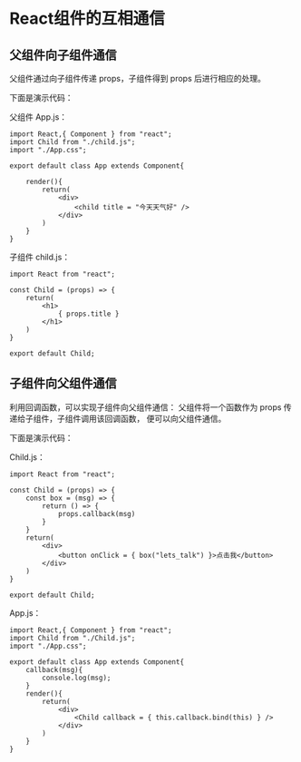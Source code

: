 # React组件的互相通信

## 父组件向子组件通信

父组件通过向子组件传递 props，子组件得到 props 后进行相应的处理。

下面是演示代码：

父组件 App.js：

```
import React,{ Component } from "react";
import Child from "./child.js";
import "./App.css";
 
export default class App extends Component{
 
    render(){
        return(
            <div>
                <child title = "今天天气好" />
            </div>
        )
    }
}
```

子组件 child.js：

```
import React from "react";
 
const Child = (props) => {
    return(
        <h1>
            { props.title }
        </h1>
    )
}
 
export default Child;
```

## 子组件向父组件通信

利用回调函数，可以实现子组件向父组件通信：
父组件将一个函数作为 props 传递给子组件，子组件调用该回调函数，
便可以向父组件通信。

下面是演示代码：

Child.js：

```
import React from "react";
 
const Child = (props) => {
    const box = (msg) => {
        return () => {
            props.callback(msg)
        }
    }
    return(
        <div>
            <button onClick = { box("lets_talk") }>点击我</button>
        </div>
    )
}
 
export default Child;
```

App.js：

```
import React,{ Component } from "react";
import Child from "./Child.js";
import "./App.css";
 
export default class App extends Component{
    callback(msg){
        console.log(msg);
    }
    render(){
        return(
            <div>
                <Child callback = { this.callback.bind(this) } />
            </div>
        )
    }
}
```
